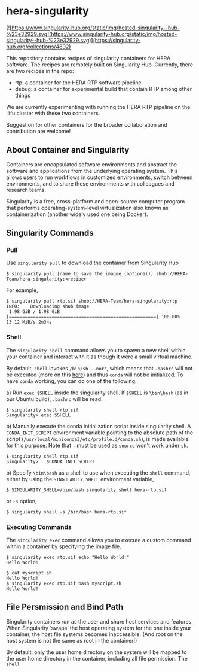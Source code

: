 # hera-singularity
[![https://www.singularity-hub.org/static/img/hosted-singularity--hub-%23e32929.svg](https://www.singularity-hub.org/static/img/hosted-singularity--hub-%23e32929.svg)](https://singularity-hub.org/collections/4892)

This repository contains recipes of singularity containers for HERA software. The recipes are remotely built on Singularity Hub. Currently, there are two recipes in the repo:

- rtp: a container for the HERA RTP software pipeline
- debug: a container for experimental build that contain RTP among other things

We are currently experimenting with running the HERA RTP pipeline on the ilifu cluster with these two containers.

Suggestion for other containers for the broader collaboration and contribution are welcome!


## About Container and Singularity
Containers are encapsulated software environments and abstract the software and applications from the underlying operating system. This allows users to run workflows in customized environments, switch between environments, and to share these environments with colleagues and research teams.

Singularity is a free, cross-platform and open-source computer program that performs operating-system-level virtualization also known as containerization (another widely used one being Docker).

## Singularity Commands

### Pull
Use `singularity pull` to download the container from Singularity Hub
```
$ singularity pull [name_to_save_the_imagee_(optional)] shub://HERA-Team/hera-singularity:<recipe>
```
For example,
```
$ singularity pull rtp.sif shub://HERA-Team/hera-singularity:rtp
INFO:    Downloading shub image
 1.98 GiB / 1.98 GiB [=======================================================] 100.00% 13.12 MiB/s 2m34s
 ```

### Shell
The `singularity shell` command allows you to spawn a new shell within your container and interact with it as though it were a small virtual machine.

By default, `shell` invokes `/bin/sh --norc`, which means that `.bashrc` will not be executed (more on this [here](https://github.com/hpcng/singularity/issues/643)) and thus `conda` will not be initialized. To have `conda` working, you can do one of the following:

a) Run `exec $SHELL` inside the singularity shell. If `$SHELL` is `\bin\bash` (as in our Ubuntu build), `.bashrc` will be read.
```
$ singularity shell rtp.sif
Singularity> exec $SHELL
```

b) Manually execute the conda initialization script inside singularity shell. A `CONDA_INIT_SCRIPT` environment variable pointing to the absolute path of the script (`/usr/local/miniconda3/etc/profile.d/conda.sh`), is made available for this purpose. Note that `.` must be used as `source` won't work under `sh`.
```
$ singularity shell rtp.sif
Singularity> . $CONDA_INIT_SCRIPT
```

b) Specify `\bin\bash` as a shell to use when executing the `shell` command, either by using the `SINGULARITY_SHELL` environment variable,
```
$ SINGULARITY_SHELL=/bin/bash singularity shell hera-rtp.sif
```
or `-s` option,
```
$ singularity shell -s /bin/bash hera-rtp.sif
```

### Executing Commands
The `singularity exec` command allows you to execute a custom command within a container by specifying the image file.
```
$ singularity exec rtp.sif echo "Hello World!"
Hello World!
```
```
$ cat myscript.sh
Hello World!
$ singularity exec rtp.sif bash myscript.sh
Hello World!
```

## File Persmission and Bind Path
Singularity containers run as the user and share host services and features. When Singularity ‘swaps’ the host operating system for the one inside your container, the host file systems becomes inaccessible. (And root on the host system is not the same as root in the container!)

By default, only the user home directory on the system will be mapped to the user home directory in the container, including all file permission. The `shell`
